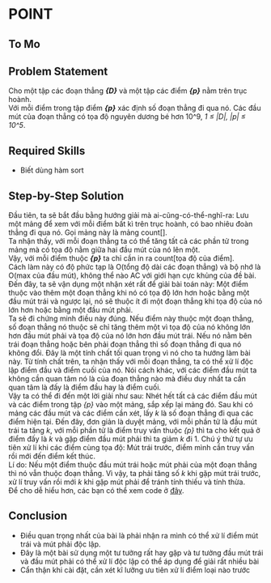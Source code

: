 # POINT 

## To Mo

## Problem Statement
Cho một tập các đoạn thẳng **_{D}_** và một tập các điểm **_{p}_** nằm trên trục hoành.  
Với mỗi điểm trong tập điểm **_{p}_** xác định số đoạn thẳng đi qua nó.
Các đầu mút của đoạn thẳng có tọa độ nguyên dương bé hơn 10^9, _1 &le; |D|, |p| &le; 10^5_.

## Required Skills
- Biết dùng hàm sort 

## Step-by-Step Solution
Đầu tiên, ta sẽ bắt đầu bằng hướng giải mà ai-cũng-có-thể-nghĩ-ra: Lưu một mảng để xem với mỗi điểm bất kì trên trục hoành, có bao nhiêu đoàn thẳng đi qua nó. Gọi mảng này là mảng count[].  
Ta nhận thấy, với mỗi đoạn thẳng ta có thể tăng tất cả các phần tử trong mảng mà có tọa độ nằm giữa hai đầu mút của nó lên một.  
Vậy, với mỗi điểm thuộc **_{p}_** ta chỉ cần in ra count[tọa độ của điểm].  
Cách làm này có độ phức tạp là O(tổng độ dài các đoạn thẳng) và bộ nhớ là O(max của đầu mút), không thể nào AC với giới hạn cực khủng của đề bài.  
Đến đây, ta sẽ vận dụng một nhận xét rất để giải bài toán này: Một điểm thuộc vào thêm một đoạn thẳng khi nó có tọa độ lớn hơn hoặc bằng một đầu mút trái và ngược lại, nó sẽ thuộc ít đi một đoạn thẳng khi tọa độ của nó lớn hơn hoặc bằng một đầu mút phải.  
Ta sẽ đi chứng minh điều này đúng. Nếu điểm này thuộc một đoạn thẳng, số đoạn thẳng nó thuộc sẽ chỉ tăng thêm một vì tọa độ của nó không lớn hơn đầu mút phải và tọa độ của nó lớn hơn đầu mút trái. Nếu nó nằm bên trái đoạn thẳng hoặc bên phải đoạn thẳng thì số đoạn thẳng đi qua nó không đổi. Đây là một tính chất tối quan trọng vì nó cho ta hướng làm bài này. Từ tính chất trên, ta nhận thấy với mỗi đoạn thẳng, ta có thể xử lí độc lập điểm đầu và điểm cuối của nó. Nói cách khác, với các điểm đầu mút ta không cần quan tâm nó là của đoạn thẳng nào mà điều duy nhất ta cần quan tâm là đấy là điểm đầu hay là điểm cuối.  
Vậy ta có thể đi đến một lời giải như sau: Nhét hết tất cả các điểm đầu mút và các điểm trong tập _{p}_ vào một mảng, sắp xếp lại mảng đó. Sau khi có mảng các đầu mút và các điểm cần xét, lấy _k_ là số đoạn thẳng đi qua các điểm hiện tại. Đến đây, đơn giản là duyệt mảng, với mỗi phần tử là đầu mút trái ta tăng _k_, với mỗi phần tử là điểm truy vấn thuộc _{p}_ thì ta cho kết quả ở điểm đấy là _k_ và gặp điểm đầu mút phải thì ta giảm _k_ đi 1. 
Chú ý thứ tự ưu tiên xử lí khi các điểm cùng tọa độ: Mút trái trước, điểm mình cần truy vấn rồi mới đến điểm kết thúc.  
Lí do: Nếu một điểm thuộc đầu mút trái hoặc mút phải của một đoạn thẳng thì nó vẫn thuộc đoạn thẳng. Vì vậy, ta phải tăng số _k_ khi gặp mút trái trước, xử lí truy vấn rồi mới _k_ khi gặp mút phải để tránh tính thiếu và tính thừa.  
Để cho dễ hiểu hơn, các bạn có thể xem code ở [đây](https://github.com/natsukagami/tet-school-2017/tree/master/LAH15/20170116/Code/point.cpp).

## Conclusion
* Điều quan trọng nhất của bài là phải nhận ra mình có thể xử lí điểm mút trái và mút phải độc lập.
* Đây là một bài sử dụng một tư tưởng rất hay gặp và tư tưởng đầu mút trái và đầu mút phải có thể xử lí độc lập có thể áp dụng để giải rất nhiều bài
* Cẩn thận khi cài đặt, cần xét kĩ lưỡng ưu tiên xử lí điểm loại nào trước
